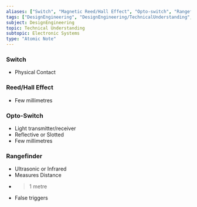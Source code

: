 ```yaml
---
aliases: ["Switch", "Magnetic Reed/Hall Effect", "Opto-switch", "Rangefinder"]
tags: ["DesignEngineering", "DesignEngineering/TechnicalUnderstanding", "DesignEngineering/TechnicalUnderstanding/ElectronicSystems"]
subject: DesignEngineering
topic: Technical Understanding
subtopic: Electronic Systems
type: "Atomic Note"
---
```


### Switch
 - Physical Contact
### Reed/Hall Effect
 - Few millimetres
### Opto-Switch
 - Light transmitter/receiver
 - Reflective or Slotted
 - Few millimetres
### Rangefinder
 - Ultrasonic or Infrared
 - Measures Distance
 - >1 metre
 - False triggers
